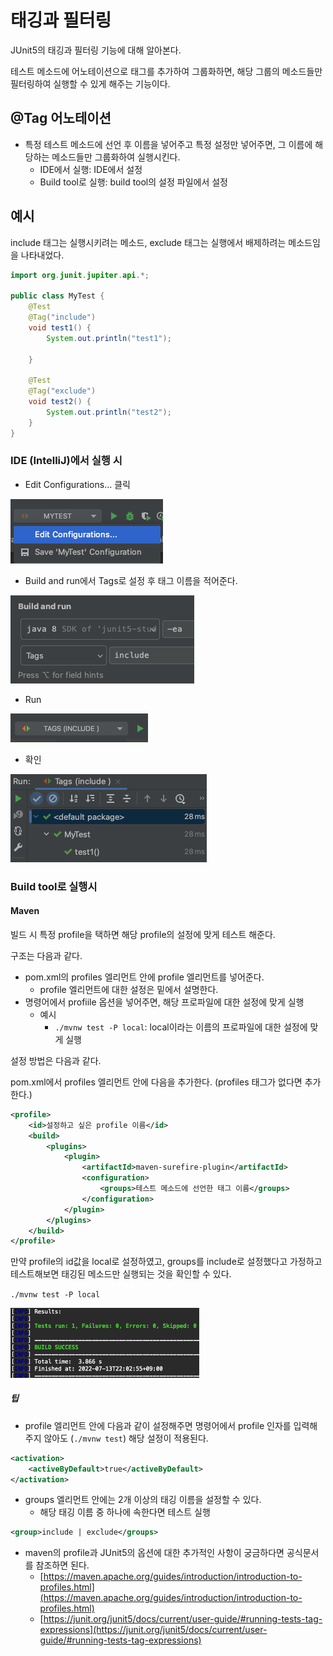 # 태깅과 필터링
JUnit5의 태깅과 필터링 기능에 대해 알아본다.

테스트 메소드에 어노테이션으로 태그를 추가하여 그룹화하면, 해당 그룹의 메소드들만 필터링하여 실행할 수 있게 해주는 기능이다.

## @Tag 어노테이션
- 특정 테스트 메소드에 선언 후 이름을 넣어주고 특정 설정만 넣어주면, 그 이름에 해당하는 메소드들만 그룹화하여 실행시킨다.
	- IDE에서 실행: IDE에서 설정
	- Build tool로 실행: build tool의 설정 파일에서 설정 

## 예시 
include 태그는 실행시키려는 메소드, exclude 태그는 실행에서 배제하려는 메소드임을 나타내었다.

```java
import org.junit.jupiter.api.*;

public class MyTest {
    @Test
    @Tag("include")
    void test1() {
        System.out.println("test1");

    }

    @Test
    @Tag("exclude")
    void test2() {
        System.out.println("test2");
    }
}
```

### IDE (IntelliJ)에서 실행 시
- Edit Configurations... 클릭

<img src="./images/configuration.png">

- Build and run에서 Tags로 설정 후 태그 이름을 적어준다.

<img src="./images/tags.png">

- Run

<img src="./images/run.png">

- 확인

<img src="./images/complete.png">

### Build tool로 실행시
#### Maven

빌드 시 특정 profile을 택하면 해당 profile의 설정에 맞게 테스트 해준다.

구조는 다음과 같다.

- pom.xml의 profiles 엘리먼트 안에 profile 엘리먼트를 넣어준다.
	- profile 엘리먼트에 대한 설정은 밑에서 설명한다.
- 명령어에서 profiile 옵션을 넣어주면, 해당 프로파일에 대한 설정에 맞게 실행
	- 예시
		- `./mvnw test -P local`: local이라는 이름의 프로파일에 대한 설정에 맞게 실행

설정 방법은 다음과 같다.

pom.xml에서 profiles 엘리먼트 안에 다음을 추가한다. (profiles 태그가 없다면 추가한다.)

```xml
<profile>
    <id>설정하고 싶은 profile 이름</id>
    <build>
        <plugins>
            <plugin>
                <artifactId>maven-surefire-plugin</artifactId>
                <configuration>
                    <groups>테스트 메소드에 선언한 태그 이름</groups>
                </configuration>
            </plugin>
        </plugins>
    </build>
</profile>
```

만약 profile의 id값을 local로 설정하였고, groups를 include로 설정했다고 가정하고 테스트해보면 태깅된 메소드만 실행되는 것을 확인할 수 있다.

`./mvnw test -P local`

<img src="./images/TestResult.png" width="60%">

##### 팁

- profile 엘리먼트 안에 다음과 같이 설정해주면 명령어에서 profile 인자를 입력해주지 않아도 (`./mvnw test`) 해당 설정이 적용된다.

```xml
<activation>
    <activeByDefault>true</activeByDefault>
</activation>
```
 
-  groups 엘리먼트 안에는 2개 이상의 태깅 이름을 설정할 수 있다.
	- 해당 태깅 이름 중 하나에 속한다면 테스트 실행
	
```xml
<group>include | exclude</groups>
```

- maven의 profile과 JUnit5의 옵션에 대한 추가적인 사항이 궁금하다면 공식문서를 참조하면 된다.
	- [https://maven.apache.org/guides/introduction/introduction-to-profiles.html](https://maven.apache.org/guides/introduction/introduction-to-profiles.html)
	- [https://junit.org/junit5/docs/current/user-guide/#running-tests-tag-expressions](https://junit.org/junit5/docs/current/user-guide/#running-tests-tag-expressions)